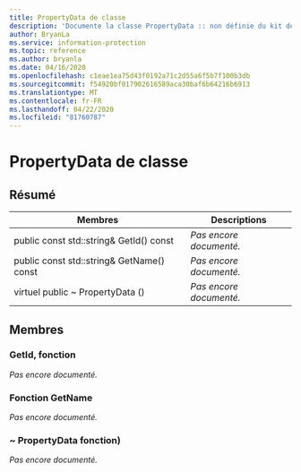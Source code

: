 ```yaml
---
title: PropertyData de classe
description: 'Documente la classe PropertyData :: non définie du kit de développement logiciel (SDK) Microsoft Information Protection (MIP).'
author: BryanLa
ms.service: information-protection
ms.topic: reference
ms.author: bryanla
ms.date: 04/16/2020
ms.openlocfilehash: c1eae1ea75d43f0192a71c2d55a6f5b7f100b3db
ms.sourcegitcommit: f54920bf017902616589aca30baf6b64216b6913
ms.translationtype: MT
ms.contentlocale: fr-FR
ms.lasthandoff: 04/22/2020
ms.locfileid: "81760787"
---
```

# <a name="class-propertydata"></a>PropertyData de classe 
  
## <a name="summary"></a>Résumé
 Membres                        | Descriptions                                
--------------------------------|---------------------------------------------
public const std::string& GetId() const  | _Pas encore documenté._
public const std::string& GetName() const  | _Pas encore documenté._
virtuel public ~ PropertyData ()  | _Pas encore documenté._
  
## <a name="members"></a>Membres
  
### <a name="getid-function"></a>GetId, fonction
_Pas encore documenté._

  
### <a name="getname-function"></a>Fonction GetName
_Pas encore documenté._

  
### <a name="propertydata-function"></a>~ PropertyData fonction)
_Pas encore documenté._
